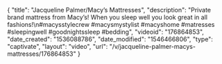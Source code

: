 {
    "title": "Jacqueline Palmer\/Macy’s Mattresses",
    "description": "Private brand mattress from Macy’s! When you sleep well you look great in all fashions!\n#macysstylecrew #macysmystylist #macyshome #matresses #sleepingwell #goodnightssleep #bedding",
    "videoid": "176864853",
    "date_created": "1536088786",
    "date_modified": "1546466806",
    "type": "captivate",
    "layout": "video",
    "url": "\/v\/jacqueline-palmer-macys-mattresses\/176864853"
}